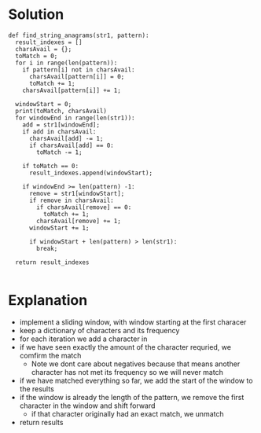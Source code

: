 # Solution
```
def find_string_anagrams(str1, pattern):
  result_indexes = []
  charsAvail = {};
  toMatch = 0;
  for i in range(len(pattern)):
    if pattern[i] not in charsAvail:
      charsAvail[pattern[i]] = 0;
      toMatch += 1;
    charsAvail[pattern[i]] += 1;

  windowStart = 0;
  print(toMatch, charsAvail)
  for windowEnd in range(len(str1)):
    add = str1[windowEnd];
    if add in charsAvail:
      charsAvail[add] -= 1;
      if charsAvail[add] == 0:
        toMatch -= 1;

    if toMatch == 0:
      result_indexes.append(windowStart);
    
    if windowEnd >= len(pattern) -1:
      remove = str1[windowStart];
      if remove in charsAvail:
        if charsAvail[remove] == 0:
          toMatch += 1;
        charsAvail[remove] += 1;
      windowStart += 1;

      if windowStart + len(pattern) > len(str1):
        break;

  return result_indexes


```
# Explanation
- implement a sliding window, with window starting at the first characer
- keep a dictionary of characters and its frequency
- for each iteration we add a character in
- if we have seen exactly the amount of the character requried, we comfirm the match
  - Note we dont care about negatives because that means another character has not met its frequency so we will never match
- if we have matched everything so far, we add the start of the window to the results
- if the window is already the length of the pattern, we remove the first character in the window and shift forward
  - if that character originally had an exact match, we unmatch
- return results
